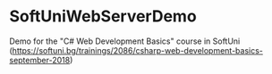 # SoftUniWebServerDemo
Demo for the "C# Web Development Basics" course in SoftUni (https://softuni.bg/trainings/2086/csharp-web-development-basics-september-2018)
